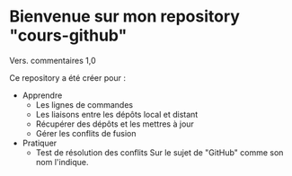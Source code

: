 # Bienvenue sur mon repository "cours-github"

Vers. commentaires 1,0

Ce repository a été créer pour :

* Apprendre
    * Les lignes de commandes
    * Les liaisons entre les dépôts local et distant
    * Récupérer des dépôts et les mettres à jour
    * Gérer les conflits de fusion
* Pratiquer
    * Test de résolution des conflits
Sur le sujet de "GitHub" comme son nom l'indique.
